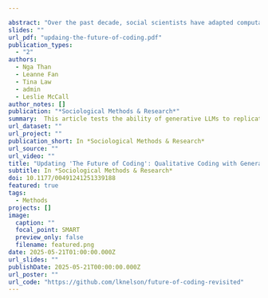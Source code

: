 ```yaml
---

abstract: "Over the past decade, social scientists have adapted computational methods for qualitative text analysis, with the hope that they can match the accuracy and reliability of hand coding. The emergence of GPT and open-source generative large language models (LLMs) has transformed this process by shifting from programming to engaging with models using natural language, potentially mimicking the in-depth, inductive, and/or iterative process of qualitative analysis. We test the ability of generative LLMs to replicate and augment traditional qualitative coding, experimenting with multiple prompt structures across four closed- and open-source generative LLMs and proposing a workflow for conducting qualitative coding with generative LLMs. We find that LLMs can perform nearly as well as prior supervised machine learning models in accurately matching hand-coding output. Moreover, using generative LLMs as a natural language interlocutor closely replicates traditional qualitative methods, indicating their potential to transform the qualitative research process, despite ongoing challenges."
slides: ""
url_pdf: "updaing-the-future-of-coding.pdf"
publication_types:
  - "2"
authors:
  - Nga Than
  - Leanne Fan
  - Tina Law
  - admin
  - Leslie McCall
author_notes: []
publication: "*Sociological Methods & Research*"
summary:  This article tests the ability of generative LLMs to replicate and augment traditional qualitative coding, experimenting with multiple prompt structures across four closed- and open-source generative LLMs and proposing a workflow for conducting qualitative coding with generative LLMs.
url_dataset: ""
url_project: ""
publication_short: In *Sociological Methods & Research*
url_source: ""
url_video: ""
title: "Updating 'The Future of Coding': Qualitative Coding with Generative Large Language Models"
subtitle: In *Sociological Methods & Research*
doi: 10.1177/00491241251339188
featured: true
tags:
  - Methods
projects: []
image:
  caption: ""
  focal_point: SMART
  preview_only: false
  filename: featured.png
date: 2025-05-21T01:00:00.000Z
url_slides: ""
publishDate: 2025-05-21T00:00:00.000Z
url_poster: ""
url_code: "https://github.com/lknelson/future-of-coding-revisited"
---
```



